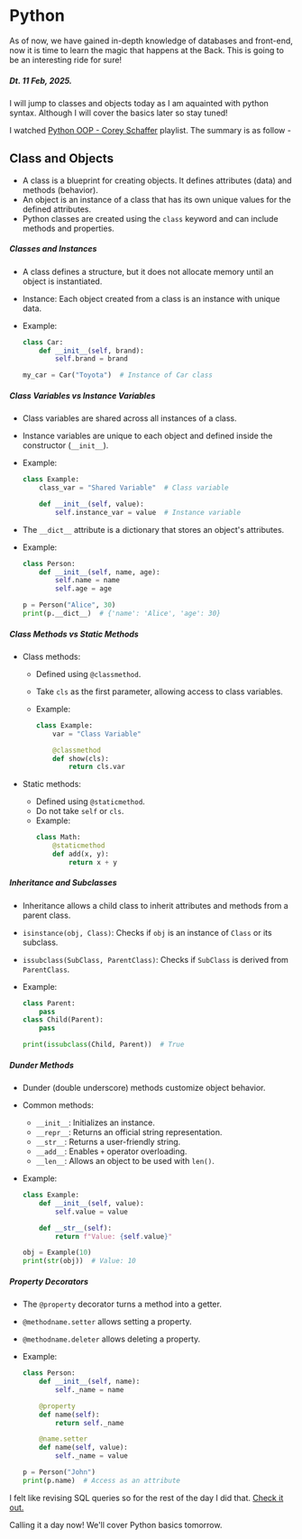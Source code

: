 # Python

As of now, we have gained in-depth knowledge of databases and front-end, now it is time to learn the magic that happens at the Back. This is going to be an interesting ride for sure!

##### Dt. 11 Feb, 2025.

I will jump to classes and objects today as I am aquainted with python syntax. Although I will cover the basics later so stay tuned!

I watched [Python OOP - Corey Schaffer](https://www.youtube.com/playlist?list=PL-osiE80TeTsqhIuOqKhwlXsIBIdSeYtc) playlist. The summary is as follow -

## Class and Objects

- A class is a blueprint for creating objects. It defines attributes (data) and methods (behavior).
- An object is an instance of a class that has its own unique values for the defined attributes.
- Python classes are created using the `class` keyword and can include methods and properties.

##### Classes and Instances

- A class defines a structure, but it does not allocate memory until an object is instantiated.
- Instance: Each object created from a class is an instance with unique data.
- Example:

  ```python
  class Car:
      def __init__(self, brand):
          self.brand = brand

  my_car = Car("Toyota")  # Instance of Car class
  ```

##### Class Variables vs Instance Variables

- Class variables are shared across all instances of a class.
- Instance variables are unique to each object and defined inside the constructor (`__init__`).
- Example:

  ```python
  class Example:
      class_var = "Shared Variable"  # Class variable

      def __init__(self, value):
          self.instance_var = value  # Instance variable
  ```

- The `__dict__` attribute is a dictionary that stores an object's attributes.
- Example:

  ```python
  class Person:
      def __init__(self, name, age):
          self.name = name
          self.age = age

  p = Person("Alice", 30)
  print(p.__dict__)  # {'name': 'Alice', 'age': 30}
  ```

##### Class Methods vs Static Methods

- Class methods:

  - Defined using `@classmethod`.
  - Take `cls` as the first parameter, allowing access to class variables.
  - Example:

    ```python
    class Example:
        var = "Class Variable"

        @classmethod
        def show(cls):
            return cls.var
    ```

- Static methods:
  - Defined using `@staticmethod`.
  - Do not take `self` or `cls`.
  - Example:
    ```python
    class Math:
        @staticmethod
        def add(x, y):
            return x + y
    ```

##### Inheritance and Subclasses

- Inheritance allows a child class to inherit attributes and methods from a parent class.
- `isinstance(obj, Class)`: Checks if `obj` is an instance of `Class` or its subclass.
- `issubclass(SubClass, ParentClass)`: Checks if `SubClass` is derived from `ParentClass`.
- Example:

  ```python
  class Parent:
      pass
  class Child(Parent):
      pass

  print(issubclass(Child, Parent))  # True
  ```

##### Dunder Methods

- Dunder (double underscore) methods customize object behavior.
- Common methods:
  - `__init__`: Initializes an instance.
  - `__repr__`: Returns an official string representation.
  - `__str__`: Returns a user-friendly string.
  - `__add__`: Enables `+` operator overloading.
  - `__len__`: Allows an object to be used with `len()`.
- Example:

  ```python
  class Example:
      def __init__(self, value):
          self.value = value

      def __str__(self):
          return f"Value: {self.value}"

  obj = Example(10)
  print(str(obj))  # Value: 10
  ```

##### Property Decorators

- The `@property` decorator turns a method into a getter.
- `@methodname.setter` allows setting a property.
- `@methodname.deleter` allows deleting a property.
- Example:

  ```python
  class Person:
      def __init__(self, name):
          self._name = name

      @property
      def name(self):
          return self._name

      @name.setter
      def name(self, value):
          self._name = value

  p = Person("John")
  print(p.name)  # Access as an attribute
  ```

I felt like revising SQL queries so for the rest of the day I did that. [Check it out.](https://github.com/Tanishqua-Simform/database?tab=readme-ov-file#dt-11-feb-2025-extra-day)

Calling it a day now! We'll cover Python basics tomorrow.
